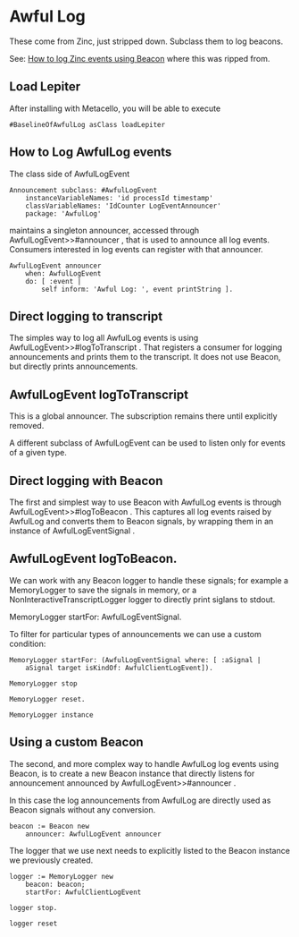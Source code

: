 # Awful Log

These come from Zinc, just stripped down. Subclass them to log beacons.

See: [How to log Zinc events using Beacon](https://book.gtoolkit.com/how-to-log-zinc-events-using-beacon-94i4898osisv77xpzco65f9tq) where this was ripped from.

## Load Lepiter				After installing with Metacello, you will be able to execute```#BaselineOfAwfulLog asClass loadLepiter```

## How to Log AwfulLog events

The class side of AwfulLogEvent
```st
Announcement subclass: #AwfulLogEvent
	instanceVariableNames: 'id processId timestamp'
	classVariableNames: 'IdCounter LogEventAnnouncer'
	package: 'AwfulLog'
```
maintains a singleton announcer, accessed through AwfulLogEvent>>#announcer , that is used to announce all log events. Consumers interested in log events can register with that announcer.
```
AwfulLogEvent announcer 
	when: AwfulLogEvent 
	do: [ :event | 
		self inform: 'Awful Log: ', event printString ].
```

## Direct logging to transcript
The simples way to log all AwfulLog events is using AwfulLogEvent>>#logToTranscript . That registers a consumer for logging announcements and prints them to the transcript. It does not use Beacon, but directly prints announcements.

## AwfulLogEvent logToTranscript
  
This is a global announcer. The subscription remains there until explicitly removed.

A different subclass of AwfulLogEvent can be used to listen only for events of a given type.

## Direct logging with Beacon
The first and simplest way to use Beacon with AwfulLog events is through AwfulLogEvent>>#logToBeacon . This captures all log events raised by AwfulLog and converts them to Beacon signals, by wrapping them in an instance of AwfulLogEventSignal .

## AwfulLogEvent logToBeacon.
  
We can work with any Beacon logger to handle these signals; for example a MemoryLogger to save the signals in memory, or a NonInteractiveTranscriptLogger logger to directly print siglans to stdout.

MemoryLogger startFor: AwfulLogEventSignal.
  
To filter for particular types of announcements we can use a custom condition:
```st
MemoryLogger startFor: (AwfulLogEventSignal where: [ :aSignal |
	aSignal target isKindOf: AwfulClientLogEvent]).
  
MemoryLogger stop
  
MemoryLogger reset.
  
MemoryLogger instance
```

## Using a custom Beacon
The second, and more complex way to handle AwfulLog log events using Beacon, is to create a new Beacon instance that directly listens for announcement announced by AwfulLogEvent>>#announcer .

In this case the log announcements from AwfulLog are directly used as Beacon signals without any conversion.
```st
beacon := Beacon new 
	announcer: AwfulLogEvent announcer
```
The logger that we use next needs to explicitly listed to the Beacon instance we previously created.
```
logger := MemoryLogger new 
	beacon: beacon;
	startFor: AwfulClientLogEvent
  
logger stop.
  
logger reset
```